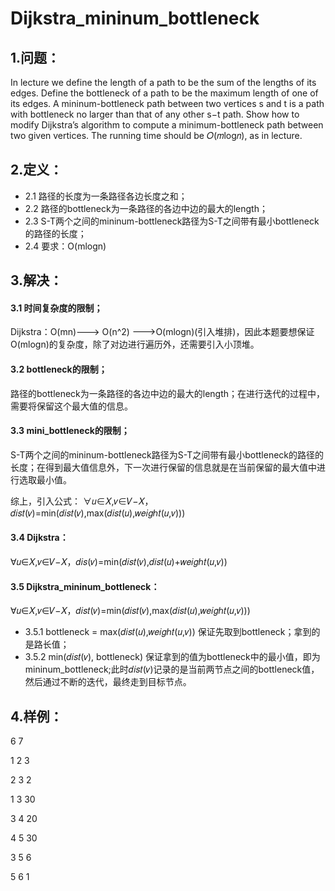 # Dijkstra_mininum_bottleneck

## 1.问题：
In lecture we define the length of a path to be the sum of the lengths of its edges. Define the bottleneck of a path to be the maximum length of one of its edges. A mininum-bottleneck path between two vertices s and t is a path with bottleneck no larger than that of any other s−t path. Show how to modify Dijkstra’s algorithm to compute a minimum-bottleneck path between two given vertices. The running time should be 𝑂(𝑚log𝑛), as in lecture.

## 2.定义：
 - 2.1 路径的长度为一条路径各边长度之和；
 - 2.2 路径的bottleneck为一条路径的各边中边的最大的length；
 - 2.3 S-T两个之间的mininum-bottleneck路径为S-T之间带有最小bottleneck的路径的长度；
 - 2.4 要求：O(mlogn)
 
## 3.解决：
#### 3.1 时间复杂度的限制；
Dijkstra：O(mn)---> O(n^2) --->O(mlogn)(引入堆排)，因此本题要想保证O(mlogn)的复杂度，除了对边进行遍历外，还需要引入小顶堆。

#### 3.2 bottleneck的限制；
路径的bottleneck为一条路径的各边中边的最大的length；在进行迭代的过程中，需要将保留这个最大值的信息。

#### 3.3 mini_bottleneck的限制；
S-T两个之间的mininum-bottleneck路径为S-T之间带有最小bottleneck的路径的长度；在得到最大值信息外，下一次进行保留的信息就是在当前保留的最大值中进行选取最小值。

综上，引入公式：
∀𝑢∈𝑋,𝑣∈𝑉−𝑋，𝑑𝑖𝑠𝑡(𝑣)=min(𝑑𝑖𝑠𝑡(𝑣),max(𝑑𝑖𝑠𝑡(𝑢),𝑤𝑒𝑖𝑔ℎ𝑡(𝑢,𝑣)))

#### 3.4 Dijkstra：
∀𝑢∈𝑋,𝑣∈𝑉−𝑋，𝑑𝑖𝑠(𝑣)=min(𝑑𝑖𝑠𝑡(𝑣),𝑑𝑖𝑠𝑡(𝑢)+𝑤𝑒𝑖𝑔ℎ𝑡(𝑢,𝑣))

#### 3.5 Dijkstra_mininum_bottleneck：
∀𝑢∈𝑋,𝑣∈𝑉−𝑋，𝑑𝑖𝑠𝑡(𝑣)=min(𝑑𝑖𝑠𝑡(𝑣),max(𝑑𝑖𝑠𝑡(𝑢),𝑤𝑒𝑖𝑔ℎ𝑡(𝑢,𝑣)))
 - 3.5.1 bottleneck = max(𝑑𝑖𝑠𝑡(𝑢),𝑤𝑒𝑖𝑔ℎ𝑡(𝑢,𝑣))
	保证先取到bottleneck；拿到的是路长值；
 - 3.5.2 min(𝑑𝑖𝑠𝑡(𝑣), bottleneck)
  保证拿到的值为bottleneck中的最小值，即为mininum_bottleneck;此时𝑑𝑖𝑠𝑡(𝑣)记录的是当前两节点之间的bottleneck值，然后通过不断的迭代，最终走到目标节点。
  
## 4.样例：
6 7

1 2 3

2 3 2

1 3 30

3 4 20

4 5 30

3 5 6

5 6 1
